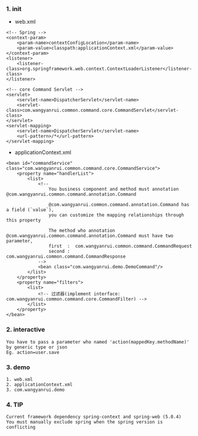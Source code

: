 ### 1. init

* web.xml
```
<!-- Spring -->
<context-param>
    <param-name>contextConfigLocation</param-name>
    <param-value>classpath:applicationContext.xml</param-value>
</context-param>
<listener>
    <listener-class>org.springframework.web.context.ContextLoaderListener</listener-class>
</listener>

<!-- core Command Servlet -->
<servlet>
    <servlet-name>DispatcherServlet</servlet-name>
    <servlet-class>com.wangyanrui.common.command.core.CommandServlet</servlet-class>
</servlet>
<servlet-mapping>
    <servlet-name>DispatcherServlet</servlet-name>
    <url-pattern>/*</url-pattern>
</servlet-mapping>
```

* applicationContext.xml

```
<bean id="commandService" class="com.wangyanrui.common.command.core.CommandService">
    <property name="handlerList">
        <list>
            <!-- 
                You business component and method must annotation @com.wangyanrui.common.command.annotation.Command
                
                @com.wangyanrui.common.command.annotation.Command has a field (`value`), 
                you can customize the mapping relationships through this property
                
                The method who annotation  @com.wangyanrui.common.command.annotation.Command must have two parameter,
                first  :  com.wangyanrui.common.command.CommandRequest
                second :  com.wangyanrui.common.command.CommandResponse
            -->
            <bean class="com.wangyanrui.demo.DemoCommand"/>
        </list>
    </property>
    <property name="filters">
        <list>
            <!-- 过滤器(implement interface: com.wangyanrui.common.command.core.CommandFilter) -->
        </list>
    </property>
</bean>
```


### 2. interactive
    
    You have to pass a parameter who named 'action(mappedKey.methodName)' by generic type or json 
    Eg. action=user.save

### 3. demo

    1. web.xml    
    2. applicationContext.xml
    3. com.wangyanrui.demo

### 4. TIP
    Current framework dependency spring-context and spring-web (5.0.4)
    You must manually exclude spring when the spring version is conflicting